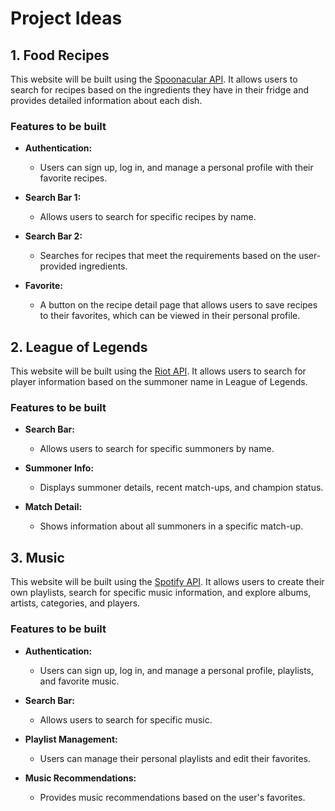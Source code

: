 # Project Ideas

## 1. Food Recipes

This website will be built using the [Spoonacular API](https://spoonacular.com/food-api). It allows users to search for recipes based on the ingredients they have in their fridge and provides detailed information about each dish.

### Features to be built

- **Authentication:**
  - Users can sign up, log in, and manage a personal profile with their favorite recipes.

- **Search Bar 1:**
  - Allows users to search for specific recipes by name.

- **Search Bar 2:**
  - Searches for recipes that meet the requirements based on the user-provided ingredients.

- **Favorite:**
  - A button on the recipe detail page that allows users to save recipes to their favorites, which can be viewed in their personal profile.

## 2. League of Legends

This website will be built using the [Riot API](https://developer.riotgames.com/apis). It allows users to search for player information based on the summoner name in League of Legends.

### Features to be built

- **Search Bar:**
  - Allows users to search for specific summoners by name.

- **Summoner Info:**
  - Displays summoner details, recent match-ups, and champion status.

- **Match Detail:**
  - Shows information about all summoners in a specific match-up.

## 3. Music

This website will be built using the [Spotify API](https://developer.spotify.com/documentation/web-api). It allows users to create their own playlists, search for specific music information, and explore albums, artists, categories, and players.

### Features to be built

- **Authentication:**
  - Users can sign up, log in, and manage a personal profile, playlists, and favorite music.

- **Search Bar:**
  - Allows users to search for specific music.

- **Playlist Management:**
  - Users can manage their personal playlists and edit their favorites.

- **Music Recommendations:**
  - Provides music recommendations based on the user's favorites.
